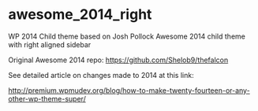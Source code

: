 awesome_2014_right
==================

WP 2014 Child theme based on Josh Pollock Awesome 2014 child theme with right aligned sidebar

Original Awesome 2014 repo: https://github.com/Shelob9/thefalcon

See detailed article on changes made to 2014 at this link:

http://premium.wpmudev.org/blog/how-to-make-twenty-fourteen-or-any-other-wp-theme-super/
